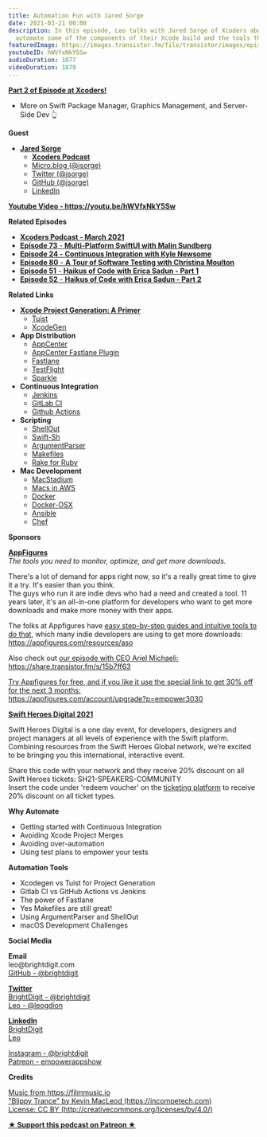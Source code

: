 ```yaml
---
title: Automation Fun with Jared Sorge
date: 2021-03-21 00:00
description: In this episode, Leo talks with Jared Sorge of Xcoders about how they
  automate some of the components of their Xcode build and the tools they use.
featuredImage: https://images.transistor.fm/file/transistor/images/episode/493349/full_1616164675-artwork.jpg
youtubeID: hWVfxNkY5Sw
audioDuration: 1877
videoDuration: 1879
---
```

<p><b><a href="https://xcoders.org/2021/03/21/xcoders-podcast-march.html"><strong>Part 2 of Episode at Xcoders!</strong></a></b></p><ul><li>More on Swift Package Manager, Graphics Management, and Server-Side Dev 👆</li></ul><p><b>Guest</b></p><ul><li>
<a href="https://jsorge.net"><strong>Jared Sorge</strong></a><ul>
<li><a href="https://xcoders.org"><strong>Xcoders Podcast</strong></a></li>
<li><a href="https://micro.blog/jsorge">Micro.blog (@jsorge)</a></li>
<li><a href="https://twitter.com/jsorge">Twitter (@jsorge)</a></li>
<li><a href="http://github.com/jsorge">GitHub (@jsorge)</a></li>
<li><a href="https://www.linkedin.com/in/jsorge/">LinkedIn</a></li>
</ul>
</li></ul><p><a href="https://youtu.be/hWVfxNkY5Sw"><strong>Youtube Video - https://youtu.be/hWVfxNkY5Sw</strong></a></p><p><b>Related Episodes</b></p><ul>
<li><a href="https://xcoders.org/2021/03/23/xcoders-podcast-march.html"><strong>Xcoders Podcast - March 2021</strong></a></li>
<li><a href="https://share.transistor.fm/s/0d12719b"><strong>Episode 73</strong> - <strong>Multi-Platform SwiftUI with Malin Sundberg</strong></a></li>
<li><a href="https://share.transistor.fm/s/a14f868f"><strong>Episode 24 -</strong> <strong>Continuous Integration with Kyle Newsome</strong></a></li>
<li><a href="https://share.transistor.fm/s/30f5853f"><strong>Episode 80</strong> - <strong>A Tour of Software Testing with Christina Moulton</strong></a></li>
<li><a href="https://share.transistor.fm/s/4d6360c9"><strong>Episode 51</strong> - <strong>Haikus of Code with Erica Sadun - Part 1</strong></a></li>
<li><a href="https://share.transistor.fm/s/60a4bc92"><strong>Episode 52</strong> - <strong>Haikus of Code with Erica Sadun - Part 2</strong></a></li>
</ul><p><b>Related Links</b></p><ul>
<li>
<a href="https://jsorge.net/2021/03/15/xcode-project-generation-a-primer"><strong>Xcode Project Generation: A Primer</strong></a><ul>
<li><a href="https://tuist.io">Tuist</a></li>
<li><a href="https://github.com/yonaskolb/XcodeGen">XcodeGen</a></li>
</ul>
</li>
<li>
<strong>App Distribution</strong><ul>
<li><a href="https://appcenter.ms">AppCenter</a></li>
<li><a href="https://github.com/microsoft/fastlane-plugin-appcenter">AppCenter Fastlane Plugin</a></li>
<li><a href="https://fastlane.tools">Fastlane</a></li>
<li><a href="https://developer.apple.com/testflight/">TestFlight</a></li>
<li><a href="https://sparkle-project.org">Sparkle</a></li>
</ul>
</li>
<li>
<strong>Continuous Integration</strong><ul>
<li><a href="https://www.jenkins.io">Jenkins</a></li>
<li><a href="https://about.gitlab.com/stages-devops-lifecycle/continuous-integration/">GitLab CI</a></li>
<li><a href="https://github.com/features/actions">Github Actions</a></li>
</ul>
</li>
<li>
<strong>Scripting</strong><ul>
<li><a href="https://github.com/JohnSundell/ShellOut">ShellOut</a></li>
<li><a href="https://github.com/mxcl/swift-sh">Swift-Sh</a></li>
<li><a href="https://github.com/apple/swift-argument-parser">ArgumentParser</a></li>
<li><a href="https://www.gnu.org/software/make/manual/html_node/Introduction.html">Makefiles</a></li>
<li><a href="https://github.com/ruby/rake">Rake for Ruby</a></li>
</ul>
</li>
<li>
<strong>Mac Development</strong><ul>
<li><a href="https://www.macstadium.com">MacStadium</a></li>
<li><a href="https://aws.amazon.com/ec2/instance-types/mac/">Macs in AWS</a></li>
<li><a href="https://www.docker.com">Docker</a></li>
<li><a href="https://github.com/sickcodes/Docker-OSX">Docker-OSX</a></li>
<li>
<a href="https://www.ansible.com">Ansible</a> </li>
<li><a href="https://www.chef.io">Chef</a></li>
</ul>
</li>
</ul><p><b>Sponsors</b></p><p><a href="https://appfigures.com/account/upgrade?p=empower3030"><strong>AppFigures</strong></a><strong><br></strong><em>The tools you need to monitor, optimize, and get more downloads.</em><strong></strong></p><p>There's a lot of demand for apps right now, so it's a really great time to give it a try. It's easier than you think.<br>The guys who run it are indie devs who had a need and created a tool. 11 years later, it's an all-in-one platform for developers who want to get more downloads and make more money with their apps.</p><p>The folks at Appfigures have <a href="https://appfigures.com/resources/aso">easy step-by-step guides and intuitive tools to do that</a>, which many indie developers are using to get more downloads:<br><a href="https://appfigures.com/resources/aso">https://appfigures.com/resources/aso</a></p><p>Also check out <a href="https://share.transistor.fm/s/15b7ff63">our episode with CEO Ariel Michaeli:<br>https://share.transistor.fm/s/15b7ff63</a></p><p><a href="https://appfigures.com/account/upgrade?p=empower3030">Try Appfigures for free, and if you like it use the special link to get 30% off for the next 3 months:</a><a href="https://www.linode.com/?r=97e09acbd5d304d87dadef749491d245e71c74e7"><br></a><a href="https://appfigures.com/account/upgrade?p=empower3030">https://appfigures.com/account/upgrade?p=empower3030</a></p><p><a href="https://swiftheroes.com/2021/"><strong>Swift Heroes Digital 2021</strong></a><strong></strong></p><p>Swift Heroes Digital is a one day event, for developers, designers and project managers at all levels of experience with the Swift platform. Combining resources from the Swift Heroes Global network, we’re excited to be bringing you this international, interactive event. </p><p>Share this code with your network and they receive 20% discount on all Swift Heroes tickets: SH21-SPEAKERS-COMMUNITY<br>Insert the code under 'redeem voucher' on the <a href="https://pretix.eu/advento/SH2021/">ticketing platform</a> to receive 20% discount on all ticket types.</p><p><b>Why Automate</b></p><ul>
<li>Getting started with Continuous Integration</li>
<li>Avoiding Xcode Project Merges</li>
<li>Avoiding over-automation</li>
<li>Using test plans to empower your tests</li>
</ul><p><b>Automation Tools</b></p><ul>
<li>Xcodegen vs Tuist for Project Generation</li>
<li>Gitlab CI vs GitHub Actions vs Jenkins</li>
<li>The power of Fastlane</li>
<li>Yes Makefiles are still great!</li>
<li>Using ArgumentParser and ShellOut</li>
<li>macOS Development Challenges</li>
</ul><p><b>Social Media</b></p><p><strong>Email</strong><br>leo@brightdigit.com<br><a href="https://github.com/brightdigit">GitHub - @brightdigit</a></p><p><a href="https://twitter.com/brightdigit"><strong>Twitter </strong><br>BrightDigit - @brightdigit</a><br><a href="https://twitter.com/leogdion">Leo - @leogdion</a></p><p><a href="https://www.linkedin.com/company/bright-digit"><strong>LinkedIn</strong><br>BrightDigit</a><br><a href="https://www.linkedin.com/in/leogdion/">Leo</a></p><p><a href="https://www.instagram.com/brightdigit/">Instagram - @brightdigit</a><br><a href="https://www.patreon.com/empowerappsshow">Patreon - empowerappshow</a></p><p><b>Credits</b></p><p><a href="https://filmmusic.io/">Music from https://filmmusic.io</a><br><a href="https://incompetech.com/">"Blippy Trance" by Kevin MacLeod (https://incompetech.com)</a><br><a href="http://creativecommons.org/licenses/by/4.0/">License: CC BY (http://creativecommons.org/licenses/by/4.0/)</a></p><p><strong><a rel="payment" title="★ Support this podcast on Patreon ★" href="https://www.patreon.com/empowerappsshow">★ Support this podcast on Patreon ★</a></strong></p>
      